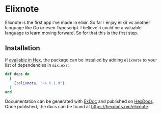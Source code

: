 # Elixnote

Elixnote is the first app i've made in elixir. So far I enjoy elixir vs another language like Go or even Typescript. I believe it could be a valuable language to learn moving forward. So for that this is the first step.

## Installation

If [available in Hex](https://hex.pm/docs/publish), the package can be installed
by adding `elixnote` to your list of dependencies in `mix.exs`:

```elixir
def deps do
  [
    {:elixnote, "~> 0.1.0"}
  ]
end
```

Documentation can be generated with [ExDoc](https://github.com/elixir-lang/ex_doc)
and published on [HexDocs](https://hexdocs.pm). Once published, the docs can
be found at <https://hexdocs.pm/elixnote>.
